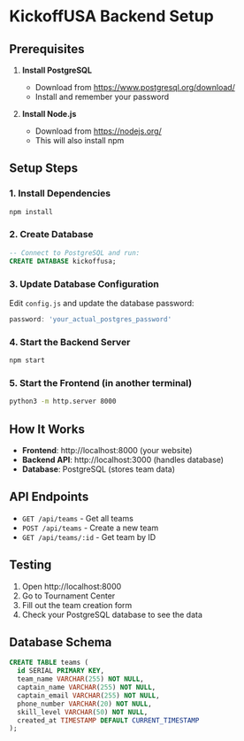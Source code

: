# KickoffUSA Backend Setup

## Prerequisites

1. **Install PostgreSQL**
   - Download from https://www.postgresql.org/download/
   - Install and remember your password

2. **Install Node.js**
   - Download from https://nodejs.org/
   - This will also install npm

## Setup Steps

### 1. Install Dependencies
```bash
npm install
```

### 2. Create Database
```sql
-- Connect to PostgreSQL and run:
CREATE DATABASE kickoffusa;
```

### 3. Update Database Configuration
Edit `config.js` and update the database password:
```javascript
password: 'your_actual_postgres_password'
```

### 4. Start the Backend Server
```bash
npm start
```

### 5. Start the Frontend (in another terminal)
```bash
python3 -m http.server 8000
```

## How It Works

- **Frontend**: http://localhost:8000 (your website)
- **Backend API**: http://localhost:3000 (handles database)
- **Database**: PostgreSQL (stores team data)

## API Endpoints

- `GET /api/teams` - Get all teams
- `POST /api/teams` - Create a new team
- `GET /api/teams/:id` - Get team by ID

## Testing

1. Open http://localhost:8000
2. Go to Tournament Center
3. Fill out the team creation form
4. Check your PostgreSQL database to see the data

## Database Schema

```sql
CREATE TABLE teams (
  id SERIAL PRIMARY KEY,
  team_name VARCHAR(255) NOT NULL,
  captain_name VARCHAR(255) NOT NULL,
  captain_email VARCHAR(255) NOT NULL,
  phone_number VARCHAR(20) NOT NULL,
  skill_level VARCHAR(50) NOT NULL,
  created_at TIMESTAMP DEFAULT CURRENT_TIMESTAMP
);
```
